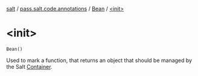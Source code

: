 [salt](../../index.md) / [pass.salt.code.annotations](../index.md) / [Bean](index.md) / [&lt;init&gt;](./-init-.md)

# &lt;init&gt;

`Bean()`

Used to mark a function, that returns an object that should be
managed by the Salt [Container](../../pass.salt.code.container/-container/index.md).

